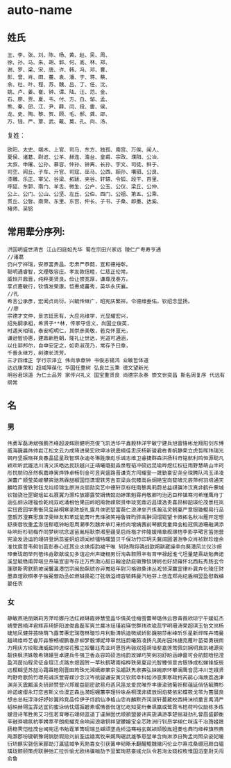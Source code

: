 # auto-name

## 姓氏

	王、李、张、刘、陈、杨、黄、赵、吴、周、
	徐、孙、马、朱、胡、郭、何、高、林、郑、
	谢、罗、梁、宋、唐、许、韩、冯、邓、曹、
	彭、曾、肖、田、董、袁、潘、于、蒋、蔡、
	余、杜、叶、程、苏、魏、吕、丁、任、沈、
	姚、卢、姜、崔、钟、谭、陆、汪、范、金、
	石、廖、贾、夏、韦、付、方、白、邹、孟、
	熊、秦、邱、江、尹、薛、闫、段、雷、侯、
	龙、史、陶、黎、贺、顾、毛、郝、龚、邵、
	万、钱、严、覃、武、戴、莫、孔、向、汤、

复姓：

	欧阳、太史、端木、上官、司马、东方、独孤、南宫、万俟、闻人、
	夏侯、诸葛、尉迟、公羊、赫连、澹台、皇甫、宗政、濮阳、公冶、
	太叔、申屠、公孙、慕容、仲孙、钟离、长孙、宇文、司徒、鲜于、
	司空、闾丘、子车、亓官、司寇、巫马、公西、颛孙、壤驷、公良、
	漆雕、乐正、宰父、谷梁、拓跋、夹谷、轩辕、令狐、段干、百里、
	呼延、东郭、南门、羊舌、微生、公户、公玉、公仪、梁丘、公仲、
	公上、公门、公山、公坚、左丘、公伯、西门、公祖、第五、公乘、
	贯丘、公皙、南荣、东里、东宫、仲长、子书、子桑、即墨、达奚、
	褚师、吴铭

## 常用辈分序列:
	
	洪国明盛世清吉 江山四庭如先华 蜀在宗田兴家远 陵仁广粤寿亨通
	//诸葛
	仍兴宁祥瑞，安原富贵昌。忠肃严恭懿，宣和德裕彰。
	聪明通睿智，文理敬容庄。孝友敦信睦，仁慈正伦常。
	威恒开鼎晋，纯粹美贤良。俭让崇宽厚，谦尊茂泰方。
	享贞嘉敏行，钦慎发荣康。恺惠成蕃秀，英华永庆襄。
	//孔
	希言公承彥，宏闻贞尚衍。兴毓传继广，昭宪庆繁祥。令德维垂佑，钦绍念显扬。
	//廖
	宗德才文仲，景志廷思有，大应兆维学，光显耀宏兴，
	绍先嗣承祖，希贤子**林，传家守信义，尚国立俊英，
	时遇天相瑞，泰安昭明仁，其崇彦美敬，若克怀亶元，
	谦逊智协惠，建鼎新胜朝，隆礼让世达，宪道可通涵，
	以仕郭邦尔，自申安定之，如奇淑茂乃，常存予曰章，
	千善永继万，树德长流芳。
	三才四维正 学行宗泽立 伟尚承章钟 书俊志锡鸿 业敏哲体道
	达远康荣和 超咸障葆化 华国任重树 弘良兰玉秉 德文望新光 
	明谷君琼道 为仁士品芳 家传兴礼义 国宝重贤良 尚德宗永泰 崇文世奕昌 斯名周复序 代远有纲常

## 名

### 男

	伟勇军磊涛斌强鹏杰峰超波辉刚健明亮俊飞凯浩华平鑫毅林洋宇敏宁建兵旭雷锋彬龙翔阳剑东博威海巍晨炜帅岩江松文云力成琦进昊宏欣坤冰锐震楠佳忠庆杨新骏君栋青帆静荣立虎哲晖玮瑞光钢丹坚振晓祥良春晶猛星政智琪永迪冬琳胜康彪乐诚志维卫睿捷群森洪扬科奇铭航利鸣恒源聪凡颖欢昕武雄洁川清义滨皓达民跃越兴正靖曦璐挺淼泉程韬冲硕远昆瑜晔煜红权征雨野慧萌山丰珂彤悦朋钧彦然枫嘉峥寅烨铮卓畅钊金可昱爽盛路晋谦克方闯耀奎一晟勤豪安尧全琛腾队鸿玉泽凌渊蕾广顺莹英峻攀宾驰燕霖喆椒国恺潇琨轶芳吉亚梁焱侃臻嵩岳炯艳宝岗斐啸元辰萍柯羽培通天麟晗菲雪铁贺钰戈灿琼锦生原洲炎丽勋奕艺中德轩京标旺南黎禹莉蔚总益祺骥沛汉真非鹤升蒙城钦锴骁壮罡键瑶虹石展翼为灏玲放娜露赞娟倩懿劲婷策魁霄冉敬卿均治迅臣桦镇骞河希瑾鹰舟丁涵弘纲泳理福俭乾纯双屹涌根怡果田岭昭飚勃嵘熙贤申琰宽鼎滔昌璞逸贵喜昂柳韶瑛伦茂景柱岚实珏霞园学惠衡风玺赫桐寒圣陈旋礼霆月侠密堃富薇仁浪津垒齐炼瀚泓灵朝夏严意银璇鲲易行品垄靓苏澄赛思旗淳雯继友和革延能菁叶隽烽昶笑裕鲁铎昀骅高翀润熠锟望卡微拓名秋冶雁开定想舒庚蓉牧重孟澎信郁珉钟盼恩周潮季烈魏奔承玎来桥尚增婧茜前琴麒竞童舜会柏冠佩游珊融满添咏响珩杉韧梅乔同梦树杭念遥苗胤榕耿崇湘里疆旻启烁楷才仲隆媛晴章舰璟桔李影亭珺言笛弛营宪渝发逊运豹翊研登炳蕊鉴妍焰颂闻桢镭特曙盟贝千保功竹印玥夭冀阔圆湛澍争众肖祯默珍煌余准忱宸普韦舸创芸彭泰心廷其业水焕炬韵裙干唯 轲陆陶将骋战歆朔耕崴操幸向葵潜凤兰仪沙胡璋秦珑朗举列蓓纬垚歌献或见多谊迎州声婕栩男衍洵犇颢照辛有育甲禄起淮弋坦量楚熹劫勉典诺溪显毓稳甫羿端旦焘辑宣宙岑存迁万煦渤沁甜日翰淦劼庭徽豫锬铸蚵也好颉雍怀北西耘秀肠玄令蓬联斯霁朕箭坡澜馨瀛港岱宗闽励飙琥谷异嵬垣年尉习格锨桑讳丛淞领深赢宜律朴龚卉化陵庄财墨直煊欧棋孝子弢冕傲劭丞如燃铖畏崧汀弦墩溢崎容锁韩曼汽地芬上佶连郑兆纪盾相翌盈慰戟植晏任农

### 女

	静敏燕艳丽娟莉芳萍玲娜丹洁红颖琳霞婷慧莹晶华倩英佳梅雪蕾琴璐伟云蓉青薇欣琼宁平媛虹杰婧雯茜楠洋君辉菲琦妍阳波俊鑫磊军爽兰晨冰瑶瑾岩瑛悦群玮欢瑜蕊宇明珊涛荣超琪玉怡文岚杨婕旭凤健芬芸晓萌飞露菁惠宏瑞蓓林璇珍月利勤清帆迪微斌娇影巍朋莎彬峰昕乐星新烨晖卉晴曼越靖维晔艺睿芹淼黎畅椒鹏春彦柳梦毅博妮坤翠然钰蔚曦茹凌扬凡美彤园炜捷亮雁叶苗菊勇锐雨力翔庆方琰聪潇威甜帅进琛花雅立姣馨珏秀亚珂思哲冉骊双娅胡培斐嘉莲莺佩剑娴玥真凯裙源奕靓侠枫洪姝敬希锦姗昱卓建兵冬强卫香焱容鸣硕浩纯韵玫婵巧笑俐羽舒盼涵峥雷可会航懿晗铭滢盈鸿茵灿程灵征金琨江贞路东煜圆贺一苹秋鹤珺南榕桦轶昊夏迎光智臻恒景吉银铮成松娣锋旋辰远樱糊坚苏喆沁霜霖皓刚晋田筠珠元湘嫣卿蒙京泓媚跃隽泉赛弘妹婉原环攀澜鹰音昆冲川芝娥贤昀野奇歌鸽竹璟苑诚滨萱霄嵘沙念汉岑桃骏谦安寅贝钦熙幸科如沛意果寒政柯芮鹃心海焕荔逸津渊尧天震瓤溪炎研颜赞营兴郑瑗益韶密歆易舟菡风笛龙爱民唯乔丰康渝驰葡祯郁蕴延俏恬毓腾杉岭诺峻缨永玎恋杏斯义俭漫正森丛漪昭硼蕙亭理铃咏岳桐璞非祺放炯焰葵依彩蝶筱戈苓为蔷展良想志总耘淳泽好妤妙翼羚竞品伶伊子烁鸥仙净格山忠肖麟默齐润淑轩蔓葳皎西绮沫桢童言禹涓严韬映赫翎玺霏达宜钧蜜泳纳忱熠振碧素珉情荟侃谊忆屹知旻珩秦飒赢或鹭霓韦桔荷吟仪励栋多炼嫒澄诗苇胜男艾习弦茗育曝石翊频蓝遥丁谨屏囡优顺鹂盟晏讳宾旎满游季楚俪凝劲礼曾眉盛颧衡辛融骅啸氛杭李娉萃芊朗痴耀克余响闻浪墩钥祥望朦嫚宝全芯陈洲行钊昂学栩仁咪连千冶旖姬晟肠稳霁恺桂茂台闽宪迅书勉霆革箐砚端旦蝴颂垄垚桥溢骞裕玄粼颍颉殷胤妲菱也典均缘梓旗煦赉飚灏郡玢键朝豫朔钢肪瑕勋刘前荃运嫱嵩牧来娓陶琚武雄筝恩堃单含绚淋添日殉孟尚照朵姿妃暖衍矫麒实骁信茉郦劫汀瀛猛城争芄勃喜女引获簧申韧晰禾翻醒鲲魏徽闪伦业尔熹戎桑绷冠颇白韫璜珑颢颐策虎联翀弛汇拉忻愉尤欧纬骥喻劼予翌繁珣慈豪彧允队令若洵汝娆权枚惟国滔奎尉夭闯俞鲁


	